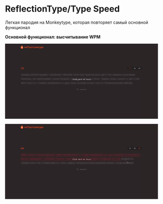 # ReflectionType/Type Speed

Легкая пародия на Monkeytype, которая повторяет самый основной функционал

<b>Основной функционал: высчитывание WPM</b>

![alt text](https://github.com/AAkismetKLASNI/reflection-type/blob/main/assets.readme/gif-1.gif 'type')

![alt text](https://github.com/AAkismetKLASNI/reflection-type/blob/main/assets.readme/gif-2.gif 'type')
